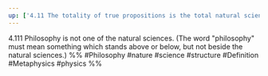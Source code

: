 ```yaml
---
up: ['4.11 The totality of true propositions is the total natural science (or the totality of the natural sciences).']
---
```

4.111 Philosophy is not one of the natural sciences.
(The word "philosophy" must mean something which stands above or below, but not beside the natural sciences.)
%%
#Philosophy #nature #science #structure #Definition #Metaphysics #physics %%